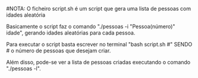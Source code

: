 #NOTA: O ficheiro script.sh é um script que gera uma lista de pessoas com idades aleatória

Basicamente o script faz o comando "./pessoas -i "Pessoa(número)" idade", gerando idades aleatórias para cada pessoa.

Para executar o script basta escrever no terminal "bash script.sh #" SENDO # o número de pessoas que desejam criar.

Além disso, pode-se ver a lista de pessoas criadas executando o comando "./pessoas -l".
 
